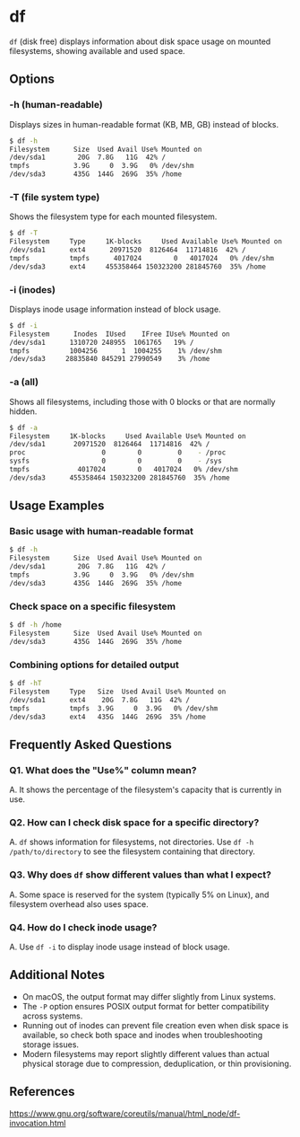# df

`df` (disk free) displays information about disk space usage on mounted filesystems, showing available and used space.

## Options

### **-h (human-readable)**

Displays sizes in human-readable format (KB, MB, GB) instead of blocks.

```bash
$ df -h
Filesystem      Size  Used Avail Use% Mounted on
/dev/sda1        20G  7.8G   11G  42% /
tmpfs           3.9G     0  3.9G   0% /dev/shm
/dev/sda3       435G  144G  269G  35% /home
```

### **-T (file system type)**

Shows the filesystem type for each mounted filesystem.

```bash
$ df -T
Filesystem     Type     1K-blocks     Used Available Use% Mounted on
/dev/sda1      ext4      20971520  8126464  11714816  42% /
tmpfs          tmpfs      4017024        0   4017024   0% /dev/shm
/dev/sda3      ext4     455358464 150323200 281845760  35% /home
```

### **-i (inodes)**

Displays inode usage information instead of block usage.

```bash
$ df -i
Filesystem      Inodes  IUsed    IFree IUse% Mounted on
/dev/sda1      1310720 248955  1061765   19% /
tmpfs          1004256      1  1004255    1% /dev/shm
/dev/sda3     28835840 845291 27990549    3% /home
```

### **-a (all)**

Shows all filesystems, including those with 0 blocks or that are normally hidden.

```bash
$ df -a
Filesystem     1K-blocks     Used Available Use% Mounted on
/dev/sda1       20971520  8126464  11714816  42% /
proc                   0        0         0    - /proc
sysfs                  0        0         0    - /sys
tmpfs            4017024        0   4017024   0% /dev/shm
/dev/sda3      455358464 150323200 281845760  35% /home
```

## Usage Examples

### Basic usage with human-readable format

```bash
$ df -h
Filesystem      Size  Used Avail Use% Mounted on
/dev/sda1        20G  7.8G   11G  42% /
tmpfs           3.9G     0  3.9G   0% /dev/shm
/dev/sda3       435G  144G  269G  35% /home
```

### Check space on a specific filesystem

```bash
$ df -h /home
Filesystem      Size  Used Avail Use% Mounted on
/dev/sda3       435G  144G  269G  35% /home
```

### Combining options for detailed output

```bash
$ df -hT
Filesystem     Type   Size  Used Avail Use% Mounted on
/dev/sda1      ext4    20G  7.8G   11G  42% /
tmpfs          tmpfs  3.9G     0  3.9G   0% /dev/shm
/dev/sda3      ext4   435G  144G  269G  35% /home
```

## Frequently Asked Questions

### Q1. What does the "Use%" column mean?
A. It shows the percentage of the filesystem's capacity that is currently in use.

### Q2. How can I check disk space for a specific directory?
A. `df` shows information for filesystems, not directories. Use `df -h /path/to/directory` to see the filesystem containing that directory.

### Q3. Why does `df` show different values than what I expect?
A. Some space is reserved for the system (typically 5% on Linux), and filesystem overhead also uses space.

### Q4. How do I check inode usage?
A. Use `df -i` to display inode usage instead of block usage.

## Additional Notes

- On macOS, the output format may differ slightly from Linux systems.
- The `-P` option ensures POSIX output format for better compatibility across systems.
- Running out of inodes can prevent file creation even when disk space is available, so check both space and inodes when troubleshooting storage issues.
- Modern filesystems may report slightly different values than actual physical storage due to compression, deduplication, or thin provisioning.

## References

https://www.gnu.org/software/coreutils/manual/html_node/df-invocation.html